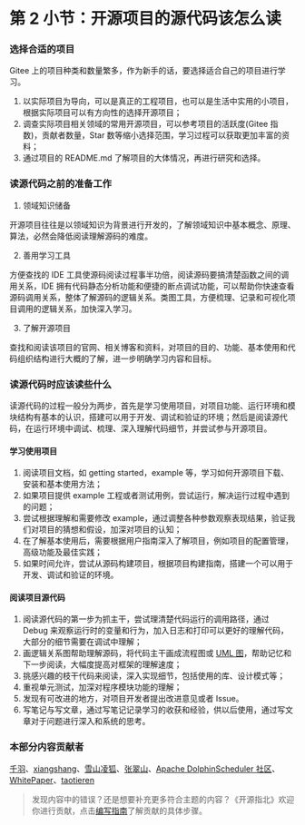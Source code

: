 # 第 2 小节：开源项目的源代码该怎么读
### 选择合适的项目

Gitee 上的项目种类和数量繁多，作为新手的话，要选择适合自己的项目进行学习。
1. 以实际项目为导向，可以是真正的工程项目，也可以是生活中实用的小项目，根据实际项目可以有方向性的选择开源项目；
2. 调查实际项目相关领域的常用开源项目，可以参考项目的活跃度(Gitee 指数)，贡献者数量，Star 数等缩小选择范围，学习过程可以获取更加丰富的资料；
3. 通过项目的 README.md 了解项目的大体情况，再进行研究和选择。

### 读源代码之前的准备工作

1. 领域知识储备

开源项目往往是以领域知识为背景进行开发的，了解领域知识中基本概念、原理、算法，必然会降低阅读理解源码的难度。

2. 善用学习工具

方便查找的 IDE 工具使源码阅读过程事半功倍，阅读源码要搞清楚函数之间的调用关系，IDE 拥有代码静态分析功能和便捷的断点调试功能，可以帮助你快速查看源码调用关系，整体了解源码的逻辑关系。类图工具，方便梳理、记录和可视化项目调用的逻辑关系，加快深入学习。

3. 了解开源项目

查找和阅读该项目的官网、相关博客和资料，对项目的目的、功能、基本使用和代码组织结构进行大概的了解，进一步明确学习内容和目标。

### 读源代码时应该读些什么

读源代码的过程一般分为两步，首先是学习使用项目，对项目功能、运行环境和模块结构有基本的认识，搭建可以用于开发、调试和验证的环境；然后是阅读源代码，在运行环境中调试、梳理、深入理解代码细节，并尝试参与开源项目。

#### 学习使用项目

1. 阅读项目文档，如 getting started，example 等，学习如何开源项目下载、安装和基本使用方法；
2. 如果项目提供 example 工程或者测试用例，尝试运行，解决运行过程中遇到的问题；
3. 尝试根据理解和需要修改 example，通过调整各种参数观察表现结果，验证我们对项目的猜想和假设，加深对项目的认知；
4. 在了解基本使用后，需要根据用户指南深入了解项目，例如项目的配置管理，高级功能及最佳实践；
5. 如果时间允许，尝试从源码构建项目，根据项目构建指南，搭建一个可以用于开发、调试和验证的环境。

#### 阅读项目源代码

1. 阅读源代码的第一步为抓主干，尝试理清楚代码运行的调用路径，通过 Debug 来观察运行时的变量和行为，加入日志和打印可以更好的理解代码，大部分的细节需要在调试中理解；
2. 画逻辑关系图帮助理解源码，将代码主干画成流程图或 [UML 图](https://baike.baidu.com/item/UML%E5%9B%BE)，帮助记忆和下一步阅读，大幅度提高对框架的理解速度；
3. 挑感兴趣的枝干代码来阅读，深入实现细节，包括使用的库、设计模式等；
4. 重视单元测试，加深对程序模块功能的理解；
5. 发现有可改进的地方，对项目开发者提出改进意见或者 Issue。
6. 写笔记与写文章，通过写笔记记录学习的收获和经验，供以后使用，通过写文章对于问题进行深入和系统的思考。

### 本部分内容贡献者

[千羽](https://gitee.com/nateshao)、[xiangshang](https://gitee.com/wangchuang2453)、[雪山凌狐](https://gitee.com/xueshanlinghu)、[张翠山](https://gitee.com/springchang)、[Apache DolphinScheduler 社区](https://gitee.com/easyscheduler_admin)、[WhitePaper](https://gitee.com/whitepaper233)、[taotieren](https://gitee.com/taotieren)

> 发现内容中的错误？还是想要补充更多符合主题的内容？《开源指北》欢迎你进行贡献，点击[编写指南](./../编写指南.md)了解贡献的具体步骤。